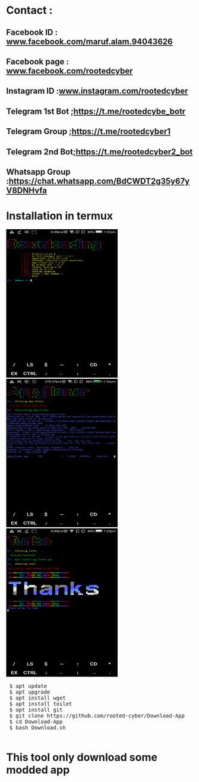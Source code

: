  # Contact :
 
 ## Facebook ID : <b>www.facebook.com/maruf.alam.94043626</b>
 
 ## Facebook page : <b>www.facebook.com/rootedcyber</b>
 
 ## Instagram ID :<b>www.instagram.com/rootedcyber</b>

 ## Telegram 1st Bot ;<b>https://t.me/rootedcybe_botr</b>
 
 ## Telegram Group ;<b>https://t.me/rootedcyber1</b>
 
 ## Telegram 2nd Bot;<b>https://t.me/rootedcyber2_bot</b>
 
 ## Whatsapp Group :<b>https://chat.whatsapp.com/BdCWDT2g35y67yV8DNHvfa</b>
 
 

# Installation in termux
<img src="https://github.com/rooted-cyber/image-upload/raw/master/Download-App1.png" style="width:300px;height:400px;">

<img src="https://github.com/rooted-cyber/image-upload/raw/master/Download-App3.png" style="width:300px;height:400px;">


<img src="https://github.com/rooted-cyber/image-upload/raw/master/Download-App2.png" style="width:300px;height:400px;">


<pre> $ apt update
 $ apt upgrade
 $ apt install wget
 $ apt install toilet
 $ apt install git
 $ git clone https://github.com/rooted-cyber/Download-App
 $ cd Download-App
 $ bash Download.sh
 </pre>
 
 # This tool only download some modded app